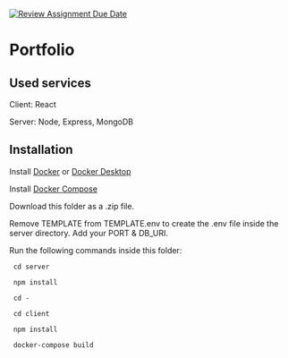 [![Review Assignment Due Date](https://classroom.github.com/assets/deadline-readme-button-24ddc0f5d75046c5622901739e7c5dd533143b0c8e959d652212380cedb1ea36.svg)](https://classroom.github.com/a/DhYPBlwE)
# Portfolio
## Used services

Client: React

Server: Node, Express, MongoDB

## Installation

Install [Docker](https://docs.docker.com/engine/install/) or [Docker Desktop](https://docs.docker.com/desktop/)

Install [Docker Compose](https://docs.docker.com/compose/install/)

Download this folder as a .zip file.

Remove TEMPLATE from TEMPLATE.env to create the .env file inside the server directory. Add your PORT & DB_URI.

Run the following commands inside this folder:
```
 cd server
```
```
 npm install
```
```
 cd -
```
```
 cd client
```
```
 npm install
```
```
 docker-compose build